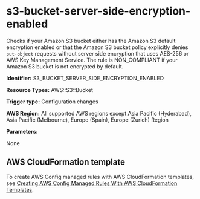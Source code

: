 # s3\-bucket\-server\-side\-encryption\-enabled<a name="s3-bucket-server-side-encryption-enabled"></a>

Checks if your Amazon S3 bucket either has the Amazon S3 default encryption enabled or that the Amazon S3 bucket policy explicitly denies `put-object` requests without server side encryption that uses AES\-256 or AWS Key Management Service\. The rule is NON\_COMPLIANT if your Amazon S3 bucket is not encrypted by default\.

**Identifier:** S3\_BUCKET\_SERVER\_SIDE\_ENCRYPTION\_ENABLED

**Resource Types:** AWS::S3::Bucket

**Trigger type:** Configuration changes

**AWS Region:** All supported AWS regions except Asia Pacific \(Hyderabad\), Asia Pacific \(Melbourne\), Europe \(Spain\), Europe \(Zurich\) Region

**Parameters:**

None  

## AWS CloudFormation template<a name="w2aac12c33c15b9d537c17"></a>

To create AWS Config managed rules with AWS CloudFormation templates, see [Creating AWS Config Managed Rules With AWS CloudFormation Templates](aws-config-managed-rules-cloudformation-templates.md)\.